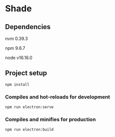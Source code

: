 # Shade

## Dependencies

nvm 0.39.3

npm 9.6.7

node v16.16.0

## Project setup
```
npm install
```

### Compiles and hot-reloads for development
```
npm run electron:serve
```

### Compiles and minifies for production
```
npm run electron:build
```

